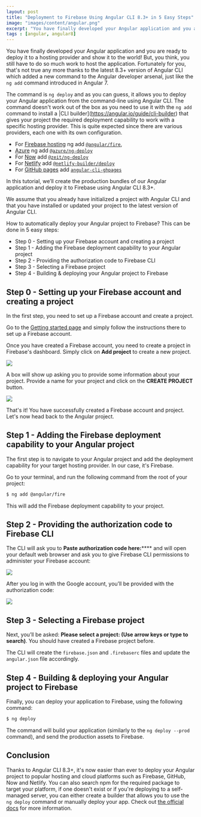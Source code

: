 ```yaml
---
layout: post
title: "Deployment to Firebase Using Angular CLI 8.3+ in 5 Easy Steps"
image: "images/content/angular.png"
excerpt: "You have finally developed your Angular application and you are ready to deploy it to a hosting provider and show it to the world! But, you think, you still have to do so much work to host the application. Fortunately for you, that's not true any more thanks to the latest 8.3+ version of Angular CLI which added a new command to the Angular developer arsenal" 
tags : [angular, angular8]
---
```


You have finally developed your Angular application and you are ready to deploy it to a hosting provider and show it to the world! But, you think, you still have to do so much work to host the application. Fortunately for you, that's not true any more thanks to the latest 8.3+ version of Angular CLI which added a new command to the Angular developer arsenal, just like the `ng add` command introduced in Angular 7. 

The command is `ng deploy` and as you can guess, it allows you to deploy your Angular application from the command-line using Angular CLI. The command doesn't work out of the box as you need to use it with the `ng add` command to install a |CLI builder](https://angular.io/guide/cli-builder) that gives your project the required deployment capability to work with a specific hosting provider. This is quite expected since there are various providers, each one with its own configuration.

- For [Firebase hosting](https://firebase.google.com/docs/hosting) ng add [`@angular/fire`](https://npmjs.org/package/@angular/fire),
- [Azure](https://azure.microsoft.com/en-us/) ng add [`@azure/ng-deploy`](https://npmjs.org/package/@azure/ng-deploy)
- For [Now](https://zeit.co/now) add [`@zeit/ng-deploy`](https://npmjs.org/package/@zeit/ng-deploy)
- For [Netlify](https://www.netlify.com/) add [`@netlify-builder/deploy`](https://npmjs.org/package/@netlify-builder/deploy)
- For [GitHub pages](https://pages.github.com/) add [`angular-cli-ghpages`](https://npmjs.org/package/angular-cli-ghpages)

In this tutorial, we’ll create the production bundles of our Angular application and deploy it to Firebase using Angular CLI 8.3+.

We assume that you already have initialized a project with Angular CLI and that you have installed or updated your project to the latest version of Angular CLI.

How to automatically deploy your Angular project to Firebase? This can be done in 5 easy steps:

- Step 0 - Setting up your Firebase account and creating a project
- Step 1 - Adding the Firebase deployment capability to your Angular project
- Step 2 - Providing the authorization code to Firebase CLI
- Step 3 - Selecting a Firebase project
- Step 4 - Building & deploying your Angular project to Firebase

## Step 0 - Setting up your Firebase account and creating a project

In the first step, you need to set up a Firebase account and create a project.

Go to the [Getting started page](https://console.firebase.google.com/) and simply follow the instructions there to set up a Firebase account.

Once you have created a Firebase account, you need to create a project in Firebase's dashboard. Simply click on **Add project** to create a new project.

 

![](https://screenshots.firefoxusercontent.com/images/d0ea922a-1591-4dd8-8080-3b8f186f0c79.png)

 

A box will show up asking you to provide some information about your project. Provide a name for your project and click on the **CREATE PROJECT** button.

 

![](https://screenshots.firefoxusercontent.com/images/095d11c2-ddf5-45b2-90c3-ecd0a8dfea7e.png)


That's it! You have successfully created a Firebase account and project. Let's now head back to the Angular project.

## Step 1 - Adding the Firebase deployment capability to your Angular project

The first step is to navigate to your Angular project and add the deployment capability for your target hosting provider. In our case, it's Firebase.

Go to your terminal, and run the following command from the root of your project:

```bash
$ ng add @angular/fire
```

This will add the Firebase deployment capability to your project.

## Step 2 - Providing the authorization code to Firebase CLI

The CLI will ask you to **Paste authorization code here:****** and will open your default web browser and ask you to give Firebase CLI permissions to administer your Firebase account:

![](https://cdn-images-1.medium.com/max/800/0*5ciHDZUOAZM0iZGY)

After you log in with the Google account, you’ll be provided with the authorization code:

![](https://cdn-images-1.medium.com/max/800/0*RpakxP5MbwVOrbfw)

## Step 3 - Selecting a Firebase project

Next, you’ll be asked: **Please select a project: (Use arrow keys or type to search)**. You should have created a Firebase project before.

The CLI will create the `firebase.json` and `.firebaserc` files and update the `angular.json` file accordingly.

## Step 4 - Building & deploying your Angular project to Firebase

Finally, you can deploy your application to Firebase, using the following command:

```bash
$ ng deploy
```

The command will build your application (similarly to the `ng deploy --prod` command), and send the production assets to Firebase.

## Conclusion

Thanks to Angular CLI 8.3+, it's now easier than ever to deploy your Angular project to popular hosting and cloud platforms such as Firebase, GitHub, Now and Netlify. You can also search npm for the required package to target your platform, if one doesn't exist or if you're deploying to a self-managed server, you can either create a builder that allows you to use the `ng deploy` command or manually deploy your app. Check out [the official docs](https://angular.io/guide/deployment) for more information.